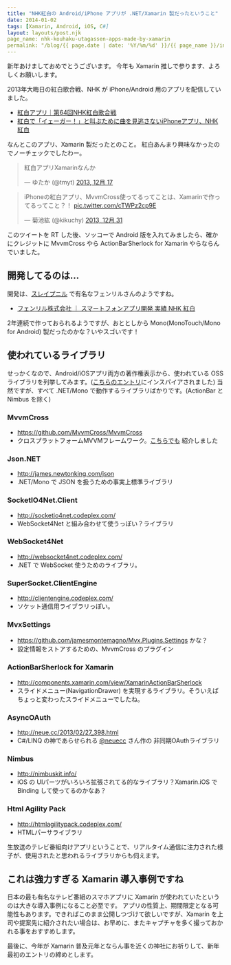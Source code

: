 ```yaml
---
title: "NHK紅白の Android/iPhone アプリが .NET/Xamarin 製だったということ"
date: 2014-01-02
tags: [Xamarin, Android, iOS, C#]
layout: layouts/post.njk
page_name: nhk-kouhaku-utagassen-apps-made-by-xamarin
permalink: "/blog/{{ page.date | date: '%Y/%m/%d' }}/{{ page_name }}/index.html"
---
```

新年あけましておめでとうございます。
今年も Xamarin 推しで参ります、よろしくお願いします。
<!--more-->
2013年大晦日の紅白歌合戦、NHK が iPhone/Android 用のアプリを配信していました。

* [紅白アプリ｜第64回NHK紅白歌合戦](http://www1.nhk.or.jp/kouhaku/app/)
* [紅白で「イェーガー！」と叫ぶために曲を見逃さないiPhoneアプリ、NHK紅白](http://weekly.ascii.jp/elem/000/000/192/192769/)

なんとこのアプリ、Xamarin 製だったとのこと。
紅白あんまり興味なかったのでノーチェックでしたわー。

<blockquote class="twitter-tweet" lang="ja"><p>紅白アプリXamarinなんか</p>&mdash; ゆたか (@tmyt) <a href="https://twitter.com/tmyt/statuses/413092620567470080">2013, 12月 17</a></blockquote>
<script async src="//platform.twitter.com/widgets.js" charset="utf-8"></script>

<blockquote class="twitter-tweet" lang="ja"><p>iPhoneの紅白アプリ、MvvmCross使ってるってことは、Xamarinで作ってるってこと？！ <a href="http://t.co/cTWPz2cp9E">pic.twitter.com/cTWPz2cp9E</a></p>&mdash; 菊池紘 (@kikuchy) <a href="https://twitter.com/kikuchy/statuses/417977438597959680">2013, 12月 31</a></blockquote>
<script async src="//platform.twitter.com/widgets.js" charset="utf-8"></script>

このツイートを RT した後、ソッコーで Android 版を入れてみましたら、確かにクレジットに MvvmCross やら ActionBarSherlock for Xamarin やらならんでいました。

## 開発してるのは…

開発は、[スレイプニル](http://www.fenrir-inc.com/) で有名なフェンリルさんのようですね。

* [フェンリル株式会社 ｜ スマートフォンアプリ開発 実績 NHK 紅白](http://biz.fenrir-inc.com/application_development/casestudy_app/nhk_kouhaku.html)

2年連続で作っておられるようですが、おととしから Mono(MonoTouch/Mono for Android) 製だったのかな？いやスゴいです！

## 使われているライブラリ

せっかくなので、Android/iOSアプリ両方の著作権表示から、使われている OSS ライブラリを列挙してみます。([こちらのエントリ](http://nkzn.hatenablog.jp/entry/2013/12/30/010956)にインスパイアされました)
当然ですが、すべて .NET/Mono で動作するライブラリばかりです。(ActionBar と Nimbus を除く)

### MvvmCross

* https://github.com/MvvmCross/MvvmCross
* クロスプラットフォームMVVMフレームワーク。[こちらでも](http://qiita.com/amay077/items/c4227663b5a5e540dc13) 紹介しました

### Json.NET

* http://james.newtonking.com/json
* .NET/Mono で JSON を扱うための事実上標準ライブラリ

### SocketIO4Net.Client

* http://socketio4net.codeplex.com/
* WebSocket4Net と組み合わせて使うっぽい？ライブラリ

### WebSocket4Net

* http://websocket4net.codeplex.com/
* .NET で WebSocket 使うためのライブラリ。

### SuperSocket.ClientEngine

* http://clientengine.codeplex.com/
* ソケット通信用ライブラリっぽい。

### MvxSettings

* https://github.com/jamesmontemagno/Mvx.Plugins.Settings かな？
* 設定情報をストアするための、MvvmCross のプラグイン

### ActionBarSherlock for Xamarin

* http://components.xamarin.com/view/XamarinActionBarSherlock
* スライドメニュー(NavigationDrawer) を実現するライブラリ。そういえばちょっと変わったスライドメニューでしたね。

### AsyncOAuth

* http://neue.cc/2013/02/27_398.html
* C#/LINQ の神であらせられる [@neuecc](http://neue.cc/2013/02/27_398.html) さん作の 非同期OAuthライブラリ

### Nimbus

* http://nimbuskit.info/
* iOS の UIパーツがいろいろ拡張されてる的なライブラリ？Xamarin.iOS で Binding して使ってるのかなあ？

### Html Agility Pack

* http://htmlagilitypack.codeplex.com/
* HTMLパーサライブラリ

生放送のテレビ番組向けアプリということで、リアルタイム通信に注力された様子が、使用されたと思われるライブラリからも伺えます。

## これは強力すぎる Xamarin 導入事例ですね

日本の最も有名なテレビ番組のスマホアプリに Xamarin が使われていたというのは大きな導入事例になること必至です。
アプリの性質上、期間限定となる可能性もあります。できればこのまま公開しつづけて欲しいですが、Xamarin を上司や提案先に紹介されたい場合は、お早めに、またキャプチャを多く撮っておかれる事をおすすめします。

最後に、今年が Xamarin 普及元年とならん事を近くの神社にお祈りして、新年最初のエントリの締めとします。